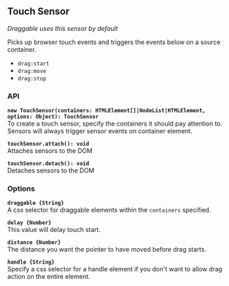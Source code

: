 ## Touch Sensor

_Draggable uses this sensor by default_

Picks up browser touch events and triggers the events below on a source container.

- `drag:start`
- `drag:move`
- `drag:stop`

### API

**`new TouchSensor(containers: HTMLElement[]|NodeList|HTMLElement, options: Object): TouchSensor`**  
To create a touch sensor, specify the containers it should pay attention to. Sensors will always
trigger sensor events on container element.

**`touchSensor.attach(): void`**  
Attaches sensors to the DOM

**`touchSensor.detach(): void`**  
Detaches sensors to the DOM

### Options

**`draggable {String}`**  
A css selector for draggable elements within the `containers` specified.

**`delay {Number}`**  
This value will delay touch start.

**`distance {Number}`**  
The distance you want the pointer to have moved before drag starts.

**`handle {String}`**  
Specify a css selector for a handle element if you don't want to allow drag action on the entire element.
